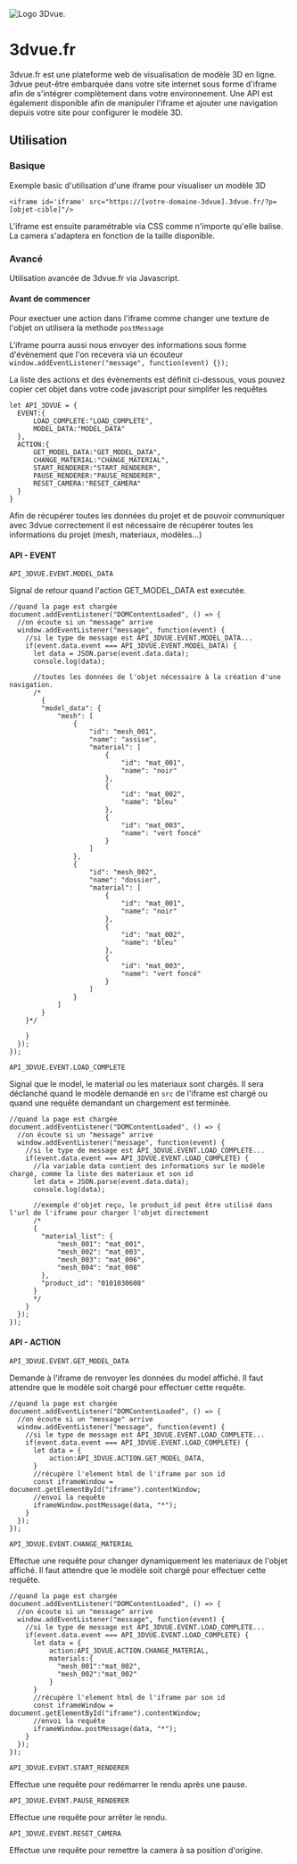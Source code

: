 ![Logo 3Dvue.](https://demo.3dvue.fr/project/logo.png)

# 3dvue.fr
3dvue.fr est une plateforme web de visualisation de modèle 3D en ligne.
3dvue peut-être embarquée dans votre site internet sous forme d'iframe afin de s'intégrer complètement dans votre environnement.
Une API est également disponible afin de manipuler l'iframe et ajouter une navigation depuis votre site pour configurer le modèle 3D.

## Utilisation

### Basique
Exemple basic d'utilisation d'une iframe pour visualiser un modèle 3D
```
<iframe id='iframe' src="https://[votre-domaine-3dvue].3dvue.fr/?p=[objet-cible]"/>
```
L'iframe est ensuite paramétrable via CSS comme n'importe qu'elle balise. La camera s'adaptera en fonction de la taille disponible.

### Avancé
Utilisation avancée de 3dvue.fr via Javascript. 

#### Avant de commencer
Pour exectuer une action dans l'iframe comme changer une texture de l'objet on utilisera la methode `postMessage`

L'iframe pourra aussi nous envoyer des informations sous forme d'évènement que l'on recevera via un écouteur `window.addEventListener("message", function(event) {});`

La liste des actions et des évènements est définit ci-dessous, vous pouvez copier cet objet dans votre code javascript pour simplifer les requêtes
```
let API_3DVUE = {
  EVENT:{
      LOAD_COMPLETE:"LOAD_COMPLETE",
      MODEL_DATA:"MODEL_DATA"
  },
  ACTION:{
      GET_MODEL_DATA:"GET_MODEL_DATA",
      CHANGE_MATERIAL:"CHANGE_MATERIAL",
      START_RENDERER:"START_RENDERER",
      PAUSE_RENDERER:"PAUSE_RENDERER",
      RESET_CAMERA:"RESET_CAMERA"
  }
}
```

Afin de récupérer toutes les données du projet et de pouvoir communiquer avec 3dvue correctement il est nécessaire de récupérer toutes les informations du projet (mesh, materiaux, modèles...)

#### API - EVENT
```
API_3DVUE.EVENT.MODEL_DATA
```
Signal de retour quand l'action GET_MODEL_DATA est executée.

```
//quand la page est chargée
document.addEventListener("DOMContentLoaded", () => {
  //on écoute si un "message" arrive
  window.addEventListener("message", function(event) {
    //si le type de message est API_3DVUE.EVENT.MODEL_DATA...
    if(event.data.event === API_3DVUE.EVENT.MODEL_DATA) {
      let data = JSON.parse(event.data.data);
      console.log(data);

      //toutes les données de l'objet nécessaire à la création d'une navigation.
      /*
        {
        "model_data": {
            "mesh": [
                {
                    "id": "mesh_001",
                    "name": "assise",
                    "material": [
                        {
                            "id": "mat_001",
                            "name": "noir"
                        },
                        {
                            "id": "mat_002",
                            "name": "bleu"
                        },
                        {
                            "id": "mat_003",
                            "name": "vert foncé"
                        }
                    ]
                },
                {
                    "id": "mesh_002",
                    "name": "dossier",
                    "material": [
                        {
                            "id": "mat_001",
                            "name": "noir"
                        },
                        {
                            "id": "mat_002",
                            "name": "bleu"
                        },
                        {
                            "id": "mat_003",
                            "name": "vert foncé"
                        }
                    ]
                }
            ]
        }
    }*/
    
    }
  });
});
```


```
API_3DVUE.EVENT.LOAD_COMPLETE
```
Signal que le model, le material ou les materiaux sont chargés. Il sera déclanché quand le modèle demandé en `src` de l'iframe est chargé ou quand une requête demandant un chargement est terminée.

```
//quand la page est chargée
document.addEventListener("DOMContentLoaded", () => {
  //on écoute si un "message" arrive
  window.addEventListener("message", function(event) {
    //si le type de message est API_3DVUE.EVENT.LOAD_COMPLETE...
    if(event.data.event === API_3DVUE.EVENT.LOAD_COMPLETE) {
      //la variable data contient des informations sur le modèle chargé, comme la liste des materiaux et son id
      let data = JSON.parse(event.data.data);
      console.log(data);

      //exemple d'objet reçu, le product_id peut être utilisé dans l'url de l'iframe pour charger l'objet directement
      /*
      {
        "material_list": {
            "mesh_001": "mat_001",
            "mesh_002": "mat_003",
            "mesh_003": "mat_006",
            "mesh_004": "mat_008"
        },
        "product_id": "0101030608"
      }
      */
    }
  });
});
```

#### API - ACTION
```
API_3DVUE.EVENT.GET_MODEL_DATA
```
Demande à l'iframe de renvoyer les données du model affiché. Il faut attendre que le modèle soit chargé pour effectuer cette requête.

```
//quand la page est chargée
document.addEventListener("DOMContentLoaded", () => {
  //on écoute si un "message" arrive
  window.addEventListener("message", function(event) {
    //si le type de message est API_3DVUE.EVENT.LOAD_COMPLETE...
    if(event.data.event === API_3DVUE.EVENT.LOAD_COMPLETE) {
      let data = {
          action:API_3DVUE.ACTION.GET_MODEL_DATA,
      }
      //récupère l'element html de l'iframe par son id
      const iframeWindow = document.getElementById("iframe").contentWindow;
      //envoi la requête
      iframeWindow.postMessage(data, "*");
    }
  });
});
```


```
API_3DVUE.EVENT.CHANGE_MATERIAL
```
Effectue une requête pour changer dynamiquement les materiaux de l'objet affiché.  Il faut attendre que le modèle soit chargé pour effectuer cette requête.

```
//quand la page est chargée
document.addEventListener("DOMContentLoaded", () => {
  //on écoute si un "message" arrive
  window.addEventListener("message", function(event) {
    //si le type de message est API_3DVUE.EVENT.LOAD_COMPLETE...
    if(event.data.event === API_3DVUE.EVENT.LOAD_COMPLETE) {
      let data = {
          action:API_3DVUE.ACTION.CHANGE_MATERIAL,
          materials:{
            "mesh_001":"mat_002",
            "mesh_002":"mat_002"
          }
      }
      //récupère l'element html de l'iframe par son id
      const iframeWindow = document.getElementById("iframe").contentWindow;
      //envoi la requête
      iframeWindow.postMessage(data, "*");
    }
  });
});
```

```
API_3DVUE.EVENT.START_RENDERER
```
Effectue une requête pour redémarrer le rendu après une pause.

```
API_3DVUE.EVENT.PAUSE_RENDERER
```
Effectue une requête pour arrêter le rendu.

```
API_3DVUE.EVENT.RESET_CAMERA
```
Effectue une requête pour remettre la camera à sa position d'origine.
